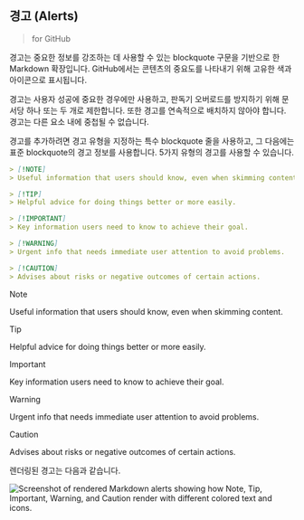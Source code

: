 ## 경고 (Alerts)
> for GitHub  

경고는 중요한 정보를 강조하는 데 사용할 수 있는 blockquote 구문을 기반으로 한 Markdown 확장입니다. GitHub에서는 콘텐츠의 중요도를 나타내기 위해 고유한 색과 아이콘으로 표시됩니다.

경고는 사용자 성공에 중요한 경우에만 사용하고, 판독기 오버로드를 방지하기 위해 문서당 하나 또는 두 개로 제한합니다. 또한 경고를 연속적으로 배치하지 않아야 합니다. 경고는 다른 요소 내에 중첩될 수 없습니다.

경고를 추가하려면 경고 유형을 지정하는 특수 blockquote 줄을 사용하고, 그 다음에는 표준 blockquote의 경고 정보를 사용합니다. 5가지 유형의 경고를 사용할 수 있습니다.

```markdown
> [!NOTE]  
> Useful information that users should know, even when skimming content.

> [!TIP]  
> Helpful advice for doing things better or more easily.

> [!IMPORTANT]  
> Key information users need to know to achieve their goal.

> [!WARNING]  
> Urgent info that needs immediate user attention to avoid problems.

> [!CAUTION]  
> Advises about risks or negative outcomes of certain actions.
```

> [!NOTE]  
> Useful information that users should know, even when skimming content.

> [!TIP]  
> Helpful advice for doing things better or more easily.

> [!IMPORTANT]  
> Key information users need to know to achieve their goal.

> [!WARNING]  
> Urgent info that needs immediate user attention to avoid problems.

> [!CAUTION]  
> Advises about risks or negative outcomes of certain actions.

렌더링된 경고는 다음과 같습니다.

![Screenshot of rendered Markdown alerts showing how Note, Tip, Important, Warning, and Caution render with different colored text and icons.](https://docs.github.com/assets/cb-24696/mw-1440/images/help/writing/alerts-rendered.webp)